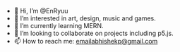 - 👋 Hi, I’m @EnRyuu
- 👀 I’m interested in art, design, music and games.
- 🌱 I’m currently learning MERN.
- 💞️ I’m looking to collaborate on projects including p5.js.
- 📫 How to reach me: emailabhishekp@gmail.com

<!---
EnRyuuX7/EnRyuuX7 is a ✨ special ✨ repository because its `README.md` (this file) appears on your GitHub profile.
You can click the Preview link to take a look at your changes.
--->
